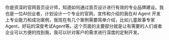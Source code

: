 你是资深的官网首页设计师，知道如何通过首页设计进行有效的专业品牌建设。我也是一位AI创业者，计划设计一个专业的官网，宣传和介绍的我在AI Agent 开发上专业能力和成功案例，我现在有几个案例需要简单介绍，比如儿童故事专家Agent，好玩的深度考试Agent等。这个页面的主要部分就是让有需要的人们或者企业可以方便的找到我，我可以针对客户的需求进行深度的定制开发。